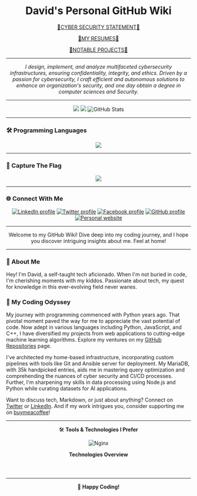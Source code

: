 <!-- /path/README.md -->

<h1 align="center">David's Personal GitHub Wiki</h1>

<div align="center">
   <p></p><a href="Professional_Security_Statement.md">📙CYBER SECURITY STATEMENT📙</a></p>
   <p><a href="https://github.com/Cdaprod/cda.resumes">📗MY RESUMES📗</a></p>
   <p><a href="https://github.com/Cdaprod/cda.resumes">📘NOTABLE PROJECTS📘</a></p>
</div>

---

<div align="center">
  <i>I design, implement, and analyze multifaceted cybersecurity infrastructures, ensuring confidentiality, integrity, and ethics. Driven by a passion for cybersecurity, I craft efficient and autonomous solutions to enhance an organization's security, and one day obtain a degree in computer sciences and Security.</i>
</div>

---

<div align="center">

![](https://github-profile-summary-cards.vercel.app/api/cards/profile-details?username=Cdaprod&theme=monokai)
![](https://metrics.lecoq.io/cdaprod?template=classic&config.timezone=Asia%2FNicosia)
![GitHub Stats](https://github-readme-stats.vercel.app/api?username=cdaprod&hide=contribs,prs)

</div>

---

### 🛠 Programming Languages

<div align="center">

![](https://github-readme-stats.vercel.app/api/top-langs/?username=cdaprod&layout=compact)

</div>

---

### 🏁 Capture The Flag

<div align="center">

![](https://tryhackme-badges.s3.amazonaws.com/davidacannan.png)

</div>

---

### 🌐 Connect With Me

<div align="center">

[![LinkedIn profile](https://img.shields.io/badge/LinkedIn-0077B5?style=flat&logo=linkedin&logoColor=white)](https://www.linkedin.com/in/cdasmkt)
[![Twitter profile](https://img.shields.io/badge/Twitter-1DA1F2?style=flat&logo=twitter&logoColor=white)](https://twitter.com/cdasmktcda)
[![Facebook profile](https://img.shields.io/badge/Facebook-1877F2?style=flat&logo=facebook&logoColor=white)](https://www.facebook.com/davidacannan)
[![GitHub profile](https://img.shields.io/badge/GitHub-100000?style=flat&logo=github&logoColor=white)](https://github.com/cdaprod)
[![Personal website](https://img.shields.io/badge/Personal_Website-FF7139?style=flat&logoColor=white)](https://sanity.cdaprod.dev/)

</div>

---

<div align="center">

Welcome to my GitHub Wiki! Dive deep into my coding journey, and I hope you discover intriguing insights about me. Feel at home!

</div>

---

### 👋 About Me

Hey! I'm David, a self-taught tech aficionado. When I'm not buried in code, I'm cherishing moments with my kiddos. Passionate about tech, my quest for knowledge in this ever-evolving field never wanes.

### 🚀 My Coding Odyssey

My journey with programming commenced with Python years ago. That pivotal moment paved the way for me to appreciate the vast potential of code. Now adept in various languages including Python, JavaScript, and C++, I have diversified my projects from web applications to cutting-edge machine learning algorithms. Explore my ventures on my [GitHub Repositories](https://github.com/Cdaprod?tab=repositories) page.

I've architected my home-based infrastructure, incorporating custom pipelines with tools like Git and Ansible server for deployment. My MariaDB, with 35k handpicked entries, aids me in mastering query optimization and comprehending the nuances of cyber security and CI/CD processes. Further, I'm sharpening my skills in data processing using Node.js and Python while curating datasets for AI applications.

Want to discuss tech, Markdown, or just about anything? Connect on [Twitter](https://twitter.com/cdasmktcda) or [LinkedIn](https://www.linkedin.com/in/cdasmkt/). And if my work intrigues you, consider supporting me on [buymeacoffee](https://www.buymeacoffee.com/cdasmkt)!

---

<div align="center">

🛠 **Tools & Technologies I Prefer**

![Nginx](https://img.shields.io/badge/nginx-%23009639.svg?style=for-the-badge&logo=nginx&logoColor=white)
<!-- ... other badges ... -->
  
</div>

<div align="center">
  
**Technologies Overview**

<p style="display: inline-block;">
  <!-- Icons and descriptions here... -->
</p>

</div>

---

<div align="center">

🚀 **Happy Coding!**

</div>

